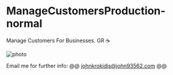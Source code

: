 # ManageCustomersProduction-normal
Manage Customers For Businesses. GR ☕

![photo](https://user-images.githubusercontent.com/63431776/145762105-cdb603bd-c524-42fc-a73f-79b5cbe71c94.PNG)



Email me for further info: 
@@ johnkrokidis@john93562.com @@
